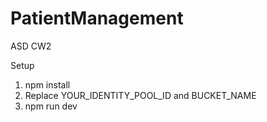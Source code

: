 # PatientManagement
ASD CW2

Setup

1. npm install
2. Replace YOUR_IDENTITY_POOL_ID and BUCKET_NAME
3. npm run dev
